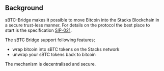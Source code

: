## Background

sBTC-Bridge makes it possible to move Bitcoin into the Stacks Blockchain in a secure trust-less manner. For details on the protocol the best place to start is the specification [SIP-021](https://github.com/stacksgov/sips/pull/113).

The sBTC Bridge support following features;

* wrap bitcoin into sBTC tokens on the Stacks network
* unwrap your sBTC tokens back to bitcoin

The mechanism is decentralised and secure.